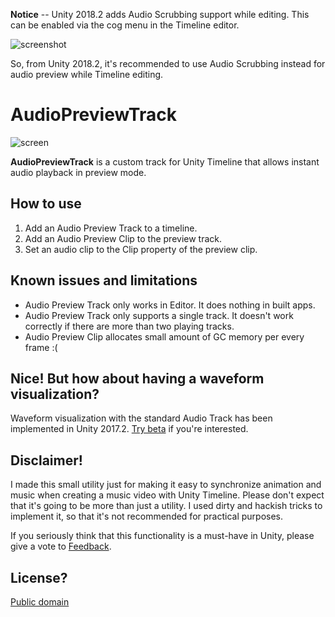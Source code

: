 **Notice** -- Unity 2018.2 adds Audio Scrubbing support while editing. This
can be enabled via the cog menu in the Timeline editor.

![screenshot](https://i.imgur.com/fANPIqN.png)

So, from Unity 2018.2, it's recommended to use Audio Scrubbing instead for
audio preview while Timeline editing.

AudioPreviewTrack
=================

![screen](https://i.imgur.com/Lrc6068.png)

**AudioPreviewTrack** is a custom track for Unity Timeline that allows instant
audio playback in preview mode.

How to use
----------

1. Add an Audio Preview Track to a timeline.
2. Add an Audio Preview Clip to the preview track.
3. Set an audio clip to the Clip property of the preview clip.

Known issues and limitations
----------------------------

- Audio Preview Track only works in Editor. It does nothing in built apps.
- Audio Preview Track only supports a single track. It doesn't work correctly
  if there are more than two playing tracks.
- Audio Preview Clip allocates small amount of GC memory per every frame :(

Nice! But how about having a waveform visualization?
----------------------------------------------------

Waveform visualization with the standard Audio Track has been implemented in
Unity 2017.2. [Try beta] if you're interested.

[Try beta]: https://unity3d.com/unity/beta

Disclaimer!
-----------

I made this small utility just for making it easy to synchronize animation and
music when creating a music video with Unity Timeline. Please don't expect that
it's going to be more than just a utility. I used dirty and hackish tricks to
implement it, so that it's not recommended for practical purposes.

If you seriously think that this functionality is a must-have in Unity, please
give a vote to [Feedback].

[Feedback]: https://feedback.unity3d.com/

License?
--------

[Public domain](http://unlicense.org)
